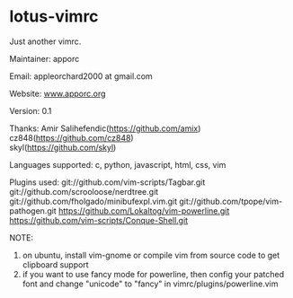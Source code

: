 lotus-vimrc
===========

Just another vimrc.

Maintainer: 
        apporc

Email: 
        appleorchard2000 at gmail.com

Website:
        www.apporc.org

Version:
        0.1

Thanks:
        Amir Salihefendic(https://github.com/amix)</br>
        cz848(https://github.com/cz848)</br>
        skyl(https://github.com/skyl)</br>

Languages supported: 
        c, python, javascript, html, css, vim

Plugins used:
        git://github.com/vim-scripts/Tagbar.git
        git://github.com/scrooloose/nerdtree.git
        git://github.com/fholgado/minibufexpl.vim.git
        git://github.com/tpope/vim-pathogen.git
        https://github.com/Lokaltog/vim-powerline.git
        https://github.com/vim-scripts/Conque-Shell.git


NOTE:
1. on ubuntu, install vim-gnome or compile vim from source code to get clipboard support 
2. if you want to use fancy mode for powerline, then config your patched font and change "unicode" to "fancy" in
vimrc/plugins/powerline.vim

